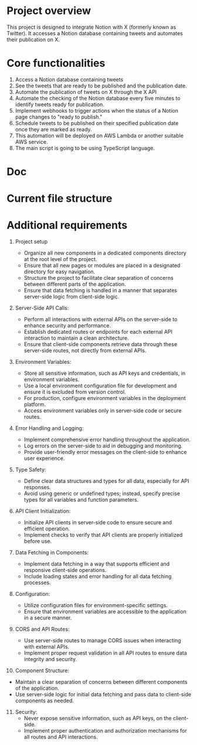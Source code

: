 # Project overview
This project is designed to integrate Notion with X (formerly known as Twitter). It accesses a Notion database containing tweets and automates their publication on X.

# Core functionalities
1. Access a Notion database containing tweets
2. See the tweets that are ready to be published and the publication date.
3. Automate the publication of tweets on X through the X API
4. Automate the checking of the Notion database every five minutes to identify tweets ready for publication.
5. Implement webhooks to trigger actions when the status of a Notion page changes to "ready to publish."
6. Schedule tweets to be published on their specified publication date once they are marked as ready.
7. This automation will be deployed on AWS Lambda or another suitable AWS service.
8. The main script is going to be using TypeScript language.

# Doc



# Current file structure



# Additional requirements
1. Project setup
   - Organize all new components in a dedicated components directory at the root level of the project.
   - Ensure that all new pages or modules are placed in a designated directory for easy navigation.
   - Structure the project to facilitate clear separation of concerns between different parts of the application.
   - Ensure that data fetching is handled in a manner that separates server-side logic from client-side logic.

2. Server-Side API Calls:
   - Perform all interactions with external APIs on the server-side to enhance security and performance.
   - Establish dedicated routes or endpoints for each external API interaction to maintain a clean architecture.
   - Ensure that client-side components retrieve data through these server-side routes, not directly from external APIs.

3. Environment Variables:
   - Store all sensitive information, such as API keys and credentials, in environment variables.
   - Use a local environment configuration file for development and ensure it is excluded from version control.
   - For production, configure environment variables in the deployment platform.
   - Access environment variables only in server-side code or secure routes.

4. Error Handling and Logging:
   - Implement comprehensive error handling throughout the application.
   - Log errors on the server-side to aid in debugging and monitoring.
   - Provide user-friendly error messages on the client-side to enhance user experience.

5. Type Safety:
   - Define clear data structures and types for all data, especially for API responses.
   - Avoid using generic or undefined types; instead, specify precise types for all variables and function parameters.

6. API Client Initialization:
   - Initialize API clients in server-side code to ensure secure and efficient operation.
   - Implement checks to verify that API clients are properly initialized before use.

7. Data Fetching in Components:
   - Implement data fetching in a way that supports efficient and responsive client-side operations.
   - Include loading states and error handling for all data fetching processes.

8. Configuration:
   - Utilize configuration files for environment-specific settings.
   - Ensure that environment variables are accessible to the application in a secure manner.

9. CORS and API Routes:
   - Use server-side routes to manage CORS issues when interacting with external APIs.
   - Implement proper request validation in all API routes to ensure data integrity and security.

10. Component Structure:
   - Maintain a clear separation of concerns between different components of the application.
   - Use server-side logic for initial data fetching and pass data to client-side components as needed.

11. Security:
    - Never expose sensitive information, such as API keys, on the client-side.
    - Implement proper authentication and authorization mechanisms for all routes and API interactions.